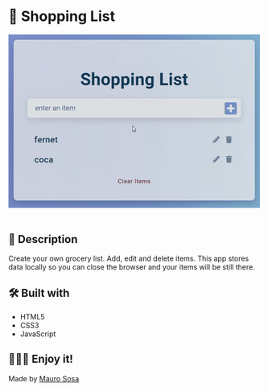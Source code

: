 # 📝 Shopping List

<img align="center" width="500" src="shopping-list.gif" style="margin-bottom: 20px;">

## 📃 Description

Create your own grocery list. Add, edit and delete items.
This app stores data locally so you can close the browser and your items will be still there.

## 🛠 Built with

- HTML5
- CSS3
- JavaScript

## 🙋🏻‍♂️ Enjoy it!

Made by [Mauro Sosa](https://www.linkedin.com/in/mauro-sosa/)
